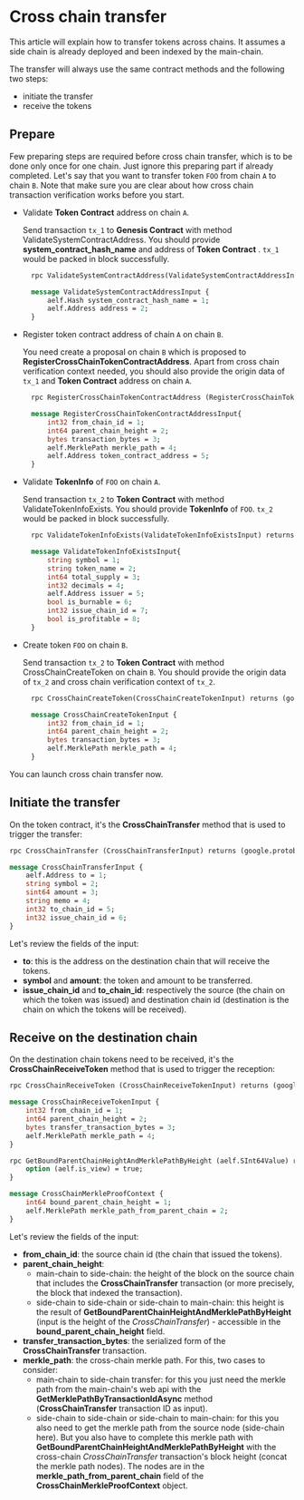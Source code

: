 # Cross chain transfer

This article will explain how to transfer tokens across chains. It assumes a side chain is already deployed and been indexed by the main-chain.

The transfer will always use the same contract methods and the following two steps:
- initiate the transfer
- receive the tokens

## Prepare
Few preparing steps are required before cross chain transfer, which is to be done only once for one chain. Just ignore this preparing part if already completed.
Let's say that you want to transfer token `FOO` from chain `A` to chain `B`. Note that make sure you are clear about how cross chain transaction verification works before you start.

- Validate **Token Contract** address on chain `A`. 

    Send transaction `tx_1` to **Genesis Contract** with method ValidateSystemContractAddress. You should provide **system_contract_hash_name** 
    and address of **Token Contract** . `tx_1` would be packed in block successfully.
    
  ```protobuf
    rpc ValidateSystemContractAddress(ValidateSystemContractAddressInput) returns (google.protobuf.Empty){}
  
    message ValidateSystemContractAddressInput {
        aelf.Hash system_contract_hash_name = 1;
        aelf.Address address = 2;
    }
    ```

- Register token contract address of chain `A` on chain `B`. 
    
    You need create a proposal on chain `B` which is proposed to **RegisterCrossChainTokenContractAddress**. Apart from cross chain verification context needed, 
    you should also provide the origin data of `tx_1` and **Token Contract** address on chain `A`.
    
  ```protobuf
    rpc RegisterCrossChainTokenContractAddress (RegisterCrossChainTokenContractAddressInput) returns (google.protobuf.Empty) {}
  
    message RegisterCrossChainTokenContractAddressInput{
        int32 from_chain_id = 1;
        int64 parent_chain_height = 2;
        bytes transaction_bytes = 3;
        aelf.MerklePath merkle_path = 4;
        aelf.Address token_contract_address = 5;
    }
    ```

- Validate **TokenInfo** of `FOO` on chain `A`. 

    Send transaction `tx_2` to **Token Contract** with method ValidateTokenInfoExists. You should provide **TokenInfo** of `FOO`. `tx_2` would be packed in block successfully.
    
  ```protobuf
    rpc ValidateTokenInfoExists(ValidateTokenInfoExistsInput) returns (google.protobuf.Empty){}
  
    message ValidateTokenInfoExistsInput{
        string symbol = 1;
        string token_name = 2;
        int64 total_supply = 3;
        int32 decimals = 4;
        aelf.Address issuer = 5;
        bool is_burnable = 6;
        int32 issue_chain_id = 7;
        bool is_profitable = 8;
    }
    ```
- Create token `FOO` on chain `B`. 
    
    Send transaction `tx_2` to **Token Contract** with method CrossChainCreateToken on chain `B`. You should provide the origin data of `tx_2` and cross chain verification context of `tx_2`.
    
  ```protobuf
    rpc CrossChainCreateToken(CrossChainCreateTokenInput) returns (google.protobuf.Empty) {}
  
    message CrossChainCreateTokenInput {
        int32 from_chain_id = 1;
        int64 parent_chain_height = 2;
        bytes transaction_bytes = 3;
        aelf.MerklePath merkle_path = 4;
    }
    ```

You can launch cross chain transfer now.

## Initiate the transfer

On the token contract, it's the **CrossChainTransfer** method that is used to trigger the transfer:

```protobuf
rpc CrossChainTransfer (CrossChainTransferInput) returns (google.protobuf.Empty) { }

message CrossChainTransferInput {
    aelf.Address to = 1; 
    string symbol = 2;
    sint64 amount = 3;
    string memo = 4;
    int32 to_chain_id = 5; 
    int32 issue_chain_id = 6;
}
```

Let's review the fields of the input:
- **to**: this is the address on the destination chain that will receive the tokens.
- **symbol** and **amount**: the token and amount to be transferred.
- **issue_chain_id** and **to_chain_id**: respectively the source (the chain on which the token was issued) and destination chain id (destination is the chain on which the tokens will be received).

## Receive on the destination chain

On the destination chain tokens need to be received, it's the **CrossChainReceiveToken** method that is used to trigger the reception:

```protobuf
rpc CrossChainReceiveToken (CrossChainReceiveTokenInput) returns (google.protobuf.Empty) { }

message CrossChainReceiveTokenInput {
    int32 from_chain_id = 1;
    int64 parent_chain_height = 2;
    bytes transfer_transaction_bytes = 3;
    aelf.MerklePath merkle_path = 4;
}

rpc GetBoundParentChainHeightAndMerklePathByHeight (aelf.SInt64Value) returns (CrossChainMerkleProofContext) {
    option (aelf.is_view) = true;
}

message CrossChainMerkleProofContext {
    int64 bound_parent_chain_height = 1;
    aelf.MerklePath merkle_path_from_parent_chain = 2;
}
```

Let's review the fields of the input:
- **from_chain_id**: the source chain id (the chain that issued the tokens).
- **parent_chain_height**: 
  - main-chain to side-chain: the height of the block on the source chain that includes the **CrossChainTransfer** transaction (or more precisely, the block that indexed the transaction).
  - side-chain to side-chain or side-chain to main-chain: this height is the result of **GetBoundParentChainHeightAndMerklePathByHeight** (input is the height of the *CrossChainTransfer*) - accessible in the **bound_parent_chain_height** field.
- **transfer_transaction_bytes**: the serialized form of the **CrossChainTransfer** transaction.
- **merkle_path**: the cross-chain merkle path. For this, two cases to consider:
  - main-chain to side-chain transfer: for this you just need the merkle path from the main-chain's web api with the **GetMerklePathByTransactionIdAsync** method (**CrossChainTransfer** transaction ID as input).
  - side-chain to side-chain or side-chain to main-chain: for this you also need to get the merkle path from the source node (side-chain here). But you also have to complete this merkle path with **GetBoundParentChainHeightAndMerklePathByHeight** with the cross-chain *CrossChainTransfer* transaction's block height (concat the merkle path nodes). The nodes are in the **merkle_path_from_parent_chain** field of the **CrossChainMerkleProofContext** object.